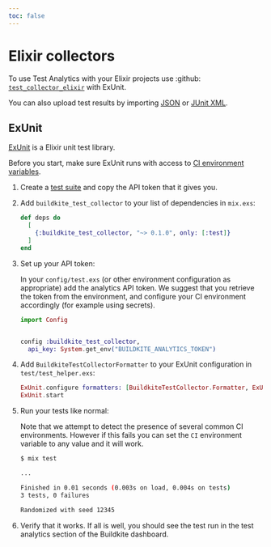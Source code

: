 ```yaml
---
toc: false
---
```


# Elixir collectors

To use Test Analytics with your Elixir projects use :github: [`test_collector_elixir`](https://github.com/buildkite/test_collector_elixir) with ExUnit.

You can also upload test results by importing [JSON](/docs/test-analytics/importing-json) or [JUnit XML](/docs/test-analytics/importing-junit-xml).

## ExUnit

[ExUnit](https://hexdocs.pm/ex_unit/) is a Elixir unit test library.

Before you start, make sure ExUnit runs with access to [CI environment variables](/docs/test-analytics/ci-environments).

1. Create a [test suite](/docs/test-analytics/test-suites) and copy the API token that it gives you.

1. Add `buildkite_test_collector` to your list of dependencies in `mix.exs`:

   ```elixir
   def deps do
     [
       {:buildkite_test_collector, "~> 0.1.0", only: [:test]}
     ]
   end
   ```

1. Set up your API token:

   In your `config/test.exs` (or other environment configuration as appropriate) add the analytics API token. We suggest that you retrieve the token from the environment, and configure your CI environment accordingly (for example using secrets).

   ```elixir
   import Config


   config :buildkite_test_collector,
     api_key: System.get_env("BUILDKITE_ANALYTICS_TOKEN")
   ```

1. Add `BuildkiteTestCollectorFormatter` to your ExUnit configuration in `test/test_helper.exs`:

   ```elixir
   ExUnit.configure formatters: [BuildkiteTestCollector.Formatter, ExUnit.CLIFormatter]
   ExUnit.start
   ```

1. Run your tests like normal:

   Note that we attempt to detect the presence of several common CI environments. However if this fails you can set the `CI` environment variable to any value and it will work.

   ```sh
   $ mix test

   ...

   Finished in 0.01 seconds (0.003s on load, 0.004s on tests)
   3 tests, 0 failures

   Randomized with seed 12345
   ```

1. Verify that it works. If all is well, you should see the test run in the test analytics section of the Buildkite dashboard.
